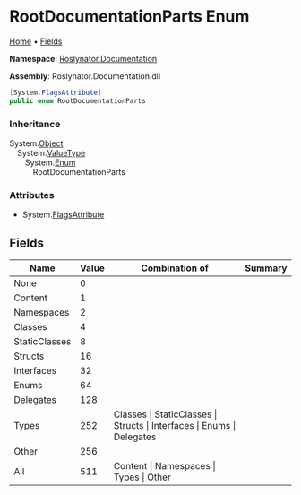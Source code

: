 <a name="_top"></a>

# RootDocumentationParts Enum

[Home](../../../README.md#_top) &#x2022; [Fields](#fields)

**Namespace**: [Roslynator.Documentation](../README.md#_top)

**Assembly**: Roslynator\.Documentation\.dll

```csharp
[System.FlagsAttribute]
public enum RootDocumentationParts
```

### Inheritance

System\.[Object](https://docs.microsoft.com/en-us/dotnet/api/system.object)\
&emsp;System\.[ValueType](https://docs.microsoft.com/en-us/dotnet/api/system.valuetype)\
&emsp;&emsp;System\.[Enum](https://docs.microsoft.com/en-us/dotnet/api/system.enum)\
&emsp;&emsp;&emsp;RootDocumentationParts

### Attributes

* System\.[FlagsAttribute](https://docs.microsoft.com/en-us/dotnet/api/system.flagsattribute)

## Fields

| Name | Value | Combination of | Summary |
| ---- | ----- | -------------- | ------- |
| None | 0 | |
| Content | 1 | |
| Namespaces | 2 | |
| Classes | 4 | |
| StaticClasses | 8 | |
| Structs | 16 | |
| Interfaces | 32 | |
| Enums | 64 | |
| Delegates | 128 | |
| Types | 252 | Classes \| StaticClasses \| Structs \| Interfaces \| Enums \| Delegates |
| Other | 256 | |
| All | 511 | Content \| Namespaces \| Types \| Other |


